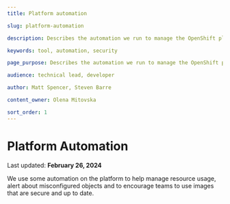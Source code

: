 ```yaml
---
title: Platform automation

slug: platform-automation

description: Describes the automation we run to manage the OpenShift platform.

keywords: tool, automation, security

page_purpose: Describes the automation we run to manage the OpenShift platform.

audience: technical lead, developer

author: Matt Spencer, Steven Barre

content_owner: Olena Mitovska

sort_order: 1
---
```


# Platform Automation

Last updated: **February 26, 2024**

We use some automation on the platform to help manage resource usage, alert about misconfigured objects and to encourage teams to use images that are secure and up to date.
